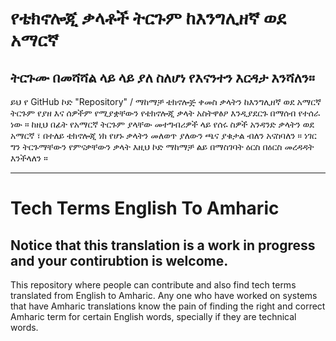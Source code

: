 
# የቴክኖሎጂ ቃላቶች ትርጉም ከእንግሊዘኛ ወደ አማርኛ
## ትርጉሙ በመሻሻል ላይ ላይ ያለ ስለሆነ የእናንተን እርዳታ እንሻለን።

ይህ የ GitHub ኮድ "Repository" / ማከማቻ ቴክኖሎጅ ቀመስ ቃላትን ከእንግሊዘኛ ወደ አማርኛ ትርጉም የያዘ እና ሰዎችም የሚያቋቸውን የቴክኖሎጂ ቃላት አስትዋፅዖ እንዲያደርጉ በማሰብ የተሰራ ነው ። ከዚህ በፊት የአማርኛ ትርጉም ያላቸው መተግብሪዎች ላይ የሰሩ ስዎች አንዳንድ ቃላትን ወደ አማርኛ ፣ በተለይ ቴክኖሎጂ ነክ የሆኑ ቃላትን መለወጥ ያለውን ጫና ያቁታል ብለን አናስባለን ። ነገር ግን ትርጉማቸውን የምናቃቸውን ቃላት እዚህ ኮድ ማከማቻ ልይ በማስገባት ዕርስ በዕርስ መረዳዳት እንችላለን ።

---

# Tech Terms English To Amharic
## Notice that this translation is a work in progress and your contirubtion is welcome.

This repository where people can contribute and also find tech terms translated from English to Amharic. Any one who have worked on systems that have Amharic translations know the pain of finding the right and correct Amharic term for certain English words, specially if they are technical words.
